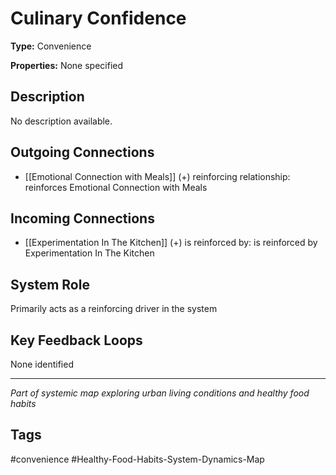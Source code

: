 # Culinary Confidence

**Type:** Convenience

**Properties:** None specified

## Description
No description available.

## Outgoing Connections
- [[Emotional Connection with Meals]] (+) reinforcing relationship: reinforces Emotional Connection with Meals

## Incoming Connections
- [[Experimentation In The Kitchen]] (+) is reinforced by: is reinforced by Experimentation In The Kitchen

## System Role
Primarily acts as a reinforcing driver in the system

## Key Feedback Loops
None identified

---
*Part of systemic map exploring urban living conditions and healthy food habits*

## Tags
#convenience #Healthy-Food-Habits-System-Dynamics-Map
